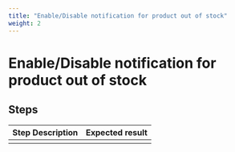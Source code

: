 ```yaml
---
title: "Enable/Disable notification for product out of stock"
weight: 2
---
```


# Enable/Disable notification for product out of stock
## Steps
| Step Description | Expected result |
| ----- | ----- |
|  |  |
